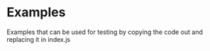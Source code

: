 # Examples

Examples that can be used for testing by copying the code out and replacing it in index.js
